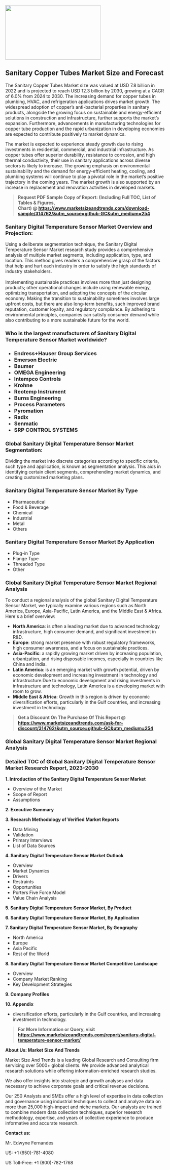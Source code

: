 <p><img class="alignnone size-medium wp-image-20088" src="https://ffe5etoiles.com/wp-content/uploads/2024/12/MST1-300x171.png" alt="" width="300" height="171" /></p><h2>Sanitary Copper Tubes Market Size and Forecast</h2><p>The Sanitary Copper Tubes Market size was valued at USD 7.8 billion in 2022 and is projected to reach USD 12.3 billion by 2030, growing at a CAGR of 6.0% from 2024 to 2030. The increasing demand for copper tubes in plumbing, HVAC, and refrigeration applications drives market growth. The widespread adoption of copper’s anti-bacterial properties in sanitary products, alongside the growing focus on sustainable and energy-efficient solutions in construction and infrastructure, further supports the market’s expansion. Furthermore, advancements in manufacturing technologies for copper tube production and the rapid urbanization in developing economies are expected to contribute positively to market dynamics.</p><p>The market is expected to experience steady growth due to rising investments in residential, commercial, and industrial infrastructure. As copper tubes offer superior durability, resistance to corrosion, and high thermal conductivity, their use in sanitary applications across diverse sectors is likely to increase. The growing emphasis on environmental sustainability and the demand for energy-efficient heating, cooling, and plumbing systems will continue to play a pivotal role in the market’s positive trajectory in the coming years. The market growth is also supported by an increase in replacement and renovation activities in developed markets.</p></p><blockquote id="" class=""><strong>Request PDF Sample Copy of Report: (Including Full TOC, List of Tables &amp; Figures, Chart)&nbsp;@&nbsp;<strong><a href="https://www.marketsizeandtrends.com/download-sample/314762/&utm_source=github-GC&utm_medium=254" target="_blank">https://www.marketsizeandtrends.com/download-sample/314762/&utm_source=github-GC&utm_medium=254</a></strong></strong></blockquote><h3 id="" class="">Sanitary Digital Temperature Sensor Market&nbsp;Overview and Projection:</h3><p id="" class="">Using a deliberate segmentation technique, the Sanitary Digital Temperature Sensor Market research study provides a comprehensive analysis of multiple market segments, including application, type, and location. This method gives readers a comprehensive grasp of the factors that help and hurt each industry in order to satisfy the high standards of industry stakeholders. <br /> <br />Implementing sustainable practices involves more than just designing products; other operational changes include using renewable energy, optimizing transportation, and adopting the concepts of the circular economy. Making the transition to sustainability sometimes involves large upfront costs, but there are also long-term benefits, such improved brand reputation, customer loyalty, and regulatory compliance. By adhering to environmental principles, companies can satisfy consumer demand while also contributing to a more sustainable future for the world.</p><h3 id="" class="">Who is the largest manufacturers of&nbsp;Sanitary Digital Temperature Sensor Market worldwide?</h3><h3 class=""><p><ul><li>Endress+Hauser Group Services </li><li> Emerson Electric </li><li> Baumer </li><li> OMEGA Engineering </li><li> Intempco Controls </li><li> Krohne </li><li> Reotemp Instrument </li><li> Burns Engineering </li><li> Process Parameters </li><li> Pyromation </li><li> Radix </li><li> Senmatic </li><li> SRP CONTROL SYSTEMS</li></ul></p></h3><h3 id="" class="">Global&nbsp;Sanitary Digital Temperature Sensor Market Segmentation:</h3><p id="" class="">Dividing the market into discrete categories according to specific criteria, such type and application, is known as segmentation analysis. This aids in identifying certain client segments, comprehending market dynamics, and creating customized marketing plans.</p><h3 id="" class="">Sanitary Digital Temperature Sensor Market&nbsp;By Type</h3><p><p><ul><li>Pharmaceutical</li><li> Food & Beverage</li><li> Chemical</li><li> Industrial</li><li> Metal</li><li> Others</p></li></ul></p></p><h3 id="" class="">Sanitary Digital Temperature Sensor Market&nbsp;By Application</h3><p class=""><p><ul><li>Plug-in Type</li><li> Flange Type</li><li> Threaded Type</li><li> Other</li></ul></p></p><h3 id="" class="">Global Sanitary Digital Temperature Sensor Market Regional Analysis</h3><p id="" class="">To conduct a regional analysis of the global Sanitary Digital Temperature Sensor Market, we typically examine various regions such as North America, Europe, Asia-Pacific, Latin America, and the Middle East &amp; Africa. Here's a brief overview:</p><ul><li><strong>North America</strong>: is often a leading market due to advanced technology infrastructure, high consumer demand, and significant investment in R&amp;D.</li><li><strong>Europe</strong>: strong market presence with robust regulatory frameworks, high consumer awareness, and a focus on sustainable practices.</li><li><strong>Asia-Pacific</strong>: a rapidly growing market driven by increasing population, urbanization, and rising disposable incomes, especially in countries like China and India.</li><li><strong>Latin America</strong>: is an emerging market with growth potential, driven by economic development and increasing investment in technology and infrastructure.Due to economic development and rising investments in infrastructure and technology, Latin America is a developing market with room to grow.</li><li><strong>Middle East &amp; Africa</strong>: Growth in this region is driven by economic diversification efforts, particularly in the Gulf countries, and increasing investment in technology.</li></ul><blockquote id="" class=""><strong>Get a Discount On The Purchase Of This Report @ <strong><a href="https://www.marketsizeandtrends.com/ask-for-discount/314762/&utm_source=github-GC&utm_medium=254" target="_blank">https://www.marketsizeandtrends.com/ask-for-discount/314762/&utm_source=github-GC&utm_medium=254</a></strong></strong></blockquote><h3 id="" class="">Global Sanitary Digital Temperature Sensor Market Regional Analysis</h3><h3 id="" class="">Detailed TOC of Global Sanitary Digital Temperature Sensor Market Research Report, 2023-2030</h3><p id="" class=""><strong>1. Introduction of the Sanitary Digital Temperature Sensor Market</strong></p><ul><li>Overview of the Market</li><li>Scope of Report</li><li>Assumptions</li></ul><p id="" class=""><strong>2. Executive Summary</strong></p><p id="" class=""><strong>3. Research Methodology of Verified Market Reports</strong></p><ul><li>Data Mining</li><li>Validation</li><li>Primary Interviews</li><li>List of Data Sources</li></ul><p id="" class=""><strong>4. Sanitary Digital Temperature Sensor Market Outlook</strong></p><ul><li>Overview</li><li>Market Dynamics</li><li>Drivers</li><li>Restraints</li><li>Opportunities</li><li>Porters Five Force Model</li><li>Value Chain Analysis</li></ul><p id="" class=""><strong>5. Sanitary Digital Temperature Sensor Market, By Product</strong></p><p id="" class=""><strong>6. Sanitary Digital Temperature Sensor Market, By Application</strong></p><p id="" class=""><strong>7. Sanitary Digital Temperature Sensor Market, By Geography</strong></p><ul><li>North America</li><li>Europe</li><li>Asia Pacific</li><li>Rest of the World</li></ul><p id="" class=""><strong>8. Sanitary Digital Temperature Sensor Market Competitive Landscape</strong></p><ul><li>Overview</li><li>Company Market Ranking</li><li>Key Development Strategies</li></ul><p id="" class=""><strong>9. Company Profiles</strong></p><p id="" class=""><strong>10. Appendix</strong></p><ul><li>diversification efforts, particularly in the Gulf countries, and increasing investment in technology.</li></ul><blockquote id="" class=""><strong>For More Information or Query, visit <strong><strong><a href="https://www.marketsizeandtrends.com/report/sanitary-digital-temperature-sensor-market/" target="_blank">https://www.marketsizeandtrends.com/report/sanitary-digital-temperature-sensor-market/</a></strong></strong></strong></blockquote><p id="" class=""><strong>About Us: Market Size And Trends</strong></p><p id="" class="">Market Size And Trends is a leading Global Research and Consulting firm servicing over 5000+ global clients. We provide advanced analytical research solutions while offering information-enriched research studies.</p><p id="" class="">We also offer insights into strategic and growth analyses and data necessary to achieve corporate goals and critical revenue decisions.</p><p id="" class="">Our 250 Analysts and SMEs offer a high level of expertise in data collection and governance using industrial techniques to collect and analyze data on more than 25,000 high-impact and niche markets. Our analysts are trained to combine modern data collection techniques, superior research methodology, expertise, and years of collective experience to produce informative and accurate research.</p><p id="" class=""><strong>Contact us:</strong></p><p id="" class="">Mr. Edwyne Fernandes</p><p id="" class="">US: +1 (650)-781-4080</p><p id="" class="">US Toll-Free: +1 (800)-782-1768</p>
